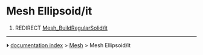 # Mesh Ellipsoid/it
1.  REDIRECT [Mesh_BuildRegularSolid/it](Mesh_BuildRegularSolid/it.md)



---
⏵ [documentation index](../README.md) > [Mesh](Mesh_Workbench.md) > Mesh Ellipsoid/it
